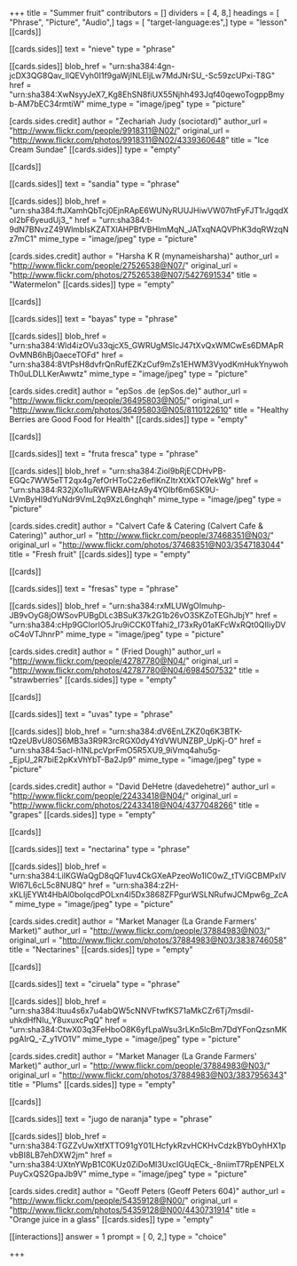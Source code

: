 +++
title = "Summer fruit"
contributors = []
dividers = [ 4, 8,]
headings = [ "Phrase", "Picture", "Audio",]
tags = [ "target-language:es",]
type = "lesson"
[[cards]]

[[cards.sides]]
text = "nieve"
type = "phrase"

[[cards.sides]]
blob_href = "urn:sha384:4gn-jcDX3QG8Qav_IlQEVyh0I1f9gaWjINLEljLw7MdJNrSU_-Sc59zcUPxi-T8G"
href = "urn:sha384:XwNsyyJeX7_Kg8EhSN8fiUX55Njhh493Jqf40qewoTogppBmyb-AM7bEC34rmtiW"
mime_type = "image/jpeg"
type = "picture"

[cards.sides.credit]
author = "Zechariah  Judy (sociotard)"
author_url = "http://www.flickr.com/people/9918311@N02/"
original_url = "http://www.flickr.com/photos/9918311@N02/4339360648"
title = "Ice Cream Sundae"
[[cards.sides]]
type = "empty"

[[cards]]

[[cards.sides]]
text = "sandia"
type = "phrase"

[[cards.sides]]
blob_href = "urn:sha384:ftJXamhQbTcj0EjnRApE6WUNyRUUJHiwVW07htFyFJT1rJgqdXoI2bF6yeudUj3_"
href = "urn:sha384:t-9dN7BNvzZ49WlmbIsKZATXlAHPBfVBHImMqN_JATxqNAQVPhK3dqRWzqNz7mC1"
mime_type = "image/jpeg"
type = "picture"

[cards.sides.credit]
author = "Harsha K R (mynameisharsha)"
author_url = "http://www.flickr.com/people/27526538@N07/"
original_url = "http://www.flickr.com/photos/27526538@N07/5427691534"
title = "Watermelon"
[[cards.sides]]
type = "empty"

[[cards]]

[[cards.sides]]
text = "bayas"
type = "phrase"

[[cards.sides]]
blob_href = "urn:sha384:Wld4izOVu33qjcX5_GWRUgMSIcJ47tXvQxWMCwEs6DMApROvMNB6hBj0aeceTOFd"
href = "urn:sha384:8VtPsH8dvfrQnRufEZKzCuf9mZs1EHWM3VyodKmHukYnywohTh0uLDLLKerAwwtz"
mime_type = "image/jpeg"
type = "picture"

[cards.sides.credit]
author = "epSos .de (epSos.de)"
author_url = "http://www.flickr.com/people/36495803@N05/"
original_url = "http://www.flickr.com/photos/36495803@N05/8110122610"
title = "Healthy Berries are Good Food for Health"
[[cards.sides]]
type = "empty"

[[cards]]

[[cards.sides]]
text = "fruta fresca"
type = "phrase"

[[cards.sides]]
blob_href = "urn:sha384:Ziol9bRjECDHvPB-EGQc7WW5eTT2qx4g7efOrHToC2z6eflKnZItrXtXkTO7ekWg"
href = "urn:sha384:R32jXo1IuRWFWBAHzA9y4YOlbf6m6SK9U-LVmByHI9dYuNdr9VmL2q9XzL6nghqh"
mime_type = "image/jpeg"
type = "picture"

[cards.sides.credit]
author = "Calvert Cafe & Catering (Calvert Cafe & Catering)"
author_url = "http://www.flickr.com/people/37468351@N03/"
original_url = "http://www.flickr.com/photos/37468351@N03/3547183044"
title = "Fresh fruit"
[[cards.sides]]
type = "empty"

[[cards]]

[[cards.sides]]
text = "fresas"
type = "phrase"

[[cards.sides]]
blob_href = "urn:sha384:rxMLUWgOImuhp-JB9vOyG8jOWSovPUBgDLc3BSuK37k2G1b26vO3SKZoTEGhJbjY"
href = "urn:sha384:cHp9GClorIO5Jru9iCCK0Tfahi2_I73xRy01aKFcWxRQt0QIIiyDVoC4oVTJhnrP"
mime_type = "image/jpeg"
type = "picture"

[cards.sides.credit]
author = " (Fried Dough)"
author_url = "http://www.flickr.com/people/42787780@N04/"
original_url = "http://www.flickr.com/photos/42787780@N04/6984507532"
title = "strawberries"
[[cards.sides]]
type = "empty"

[[cards]]

[[cards.sides]]
text = "uvas"
type = "phrase"

[[cards.sides]]
blob_href = "urn:sha384:dV6EnLZKZ0q6K3BTK-tQzeUBvU80S6MB3a3R9R3rcRGX0dy4YdVWUNZBP_UpKj-O"
href = "urn:sha384:5acl-h1NLpcVprFmO5R5XU9_9iVmq4ahu5g-_EjpU_2R7biE2pKxVhYbT-Ba2Jp9"
mime_type = "image/jpeg"
type = "picture"

[cards.sides.credit]
author = "David DeHetre (davedehetre)"
author_url = "http://www.flickr.com/people/22433418@N04/"
original_url = "http://www.flickr.com/photos/22433418@N04/4377048266"
title = "grapes"
[[cards.sides]]
type = "empty"

[[cards]]

[[cards.sides]]
text = "nectarina"
type = "phrase"

[[cards.sides]]
blob_href = "urn:sha384:LiIKGWaQgD8qQF1uv4CkGXeAPzeoWo1IC0wZ_tTViGCBMPxlVWI67L6cL5c8NU8Q"
href = "urn:sha384:z2H-xKLIjEYWt4HbAl0boIqcdPOLxn4l5Dx3868ZFPgurWSLNRufwJCMpw6g_ZcA"
mime_type = "image/jpeg"
type = "picture"

[cards.sides.credit]
author = "Market Manager (La Grande Farmers' Market)"
author_url = "http://www.flickr.com/people/37884983@N03/"
original_url = "http://www.flickr.com/photos/37884983@N03/3838746058"
title = "Nectarines"
[[cards.sides]]
type = "empty"

[[cards]]

[[cards.sides]]
text = "ciruela"
type = "phrase"

[[cards.sides]]
blob_href = "urn:sha384:Ituu4s6x7u4abQW5cNNVFtwfKS71aMkCZr6Tj7msdil-uhkdHfNIu_Y8uxuxcPqQ"
href = "urn:sha384:CtwX03q3FeHboO8K6yfLpaWsu3rLKn5lcBm7DdYFonQzsnMKpgAIrQ_-Z_y1VO1V"
mime_type = "image/jpeg"
type = "picture"

[cards.sides.credit]
author = "Market Manager (La Grande Farmers' Market)"
author_url = "http://www.flickr.com/people/37884983@N03/"
original_url = "http://www.flickr.com/photos/37884983@N03/3837956343"
title = "Plums"
[[cards.sides]]
type = "empty"

[[cards]]

[[cards.sides]]
text = "jugo de naranja"
type = "phrase"

[[cards.sides]]
blob_href = "urn:sha384:TGZZvUwXtfXTTO91gY01LHcfykRzvHCKHvCdzkBYbOyhHX1pvbBI8LB7ehDXW2jm"
href = "urn:sha384:UXtnYWpB1C0KUz0ZiDoMI3UxcIGUqECk_-8niimT7RpENPELXPuyCxQS2GpaJb9V"
mime_type = "image/jpeg"
type = "picture"

[cards.sides.credit]
author = "Geoff Peters (Geoff Peters 604)"
author_url = "http://www.flickr.com/people/54359128@N00/"
original_url = "http://www.flickr.com/photos/54359128@N00/4430731914"
title = "Orange juice in a glass"
[[cards.sides]]
type = "empty"

[[interactions]]
answer = 1
prompt = [ 0, 2,]
type = "choice"

+++
